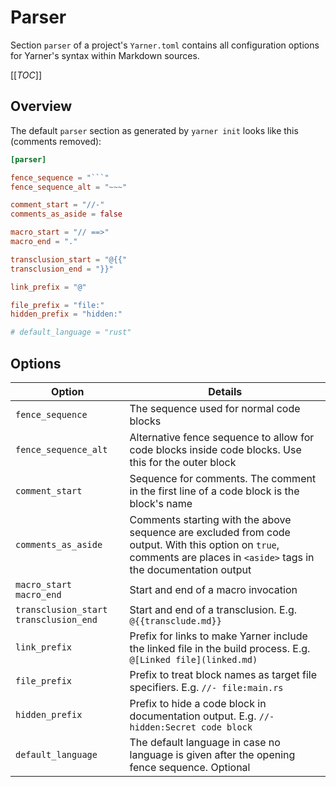 # Parser

Section `parser` of a project's `Yarner.toml` contains all configuration options for Yarner's syntax within Markdown sources.

[[_TOC_]]

## Overview

The default `parser` section as generated by `yarner init` looks like this (comments removed):

```toml
[parser]

fence_sequence = "```"
fence_sequence_alt = "~~~"

comment_start = "//-"
comments_as_aside = false

macro_start = "// ==>"
macro_end = "."

transclusion_start = "@{{"
transclusion_end = "}}"

link_prefix = "@"

file_prefix = "file:"
hidden_prefix = "hidden:"

# default_language = "rust"

```

## Options

| Option                                    | Details                                                                                                                                                                |
| ----------------------------------------- | ---------------------------------------------------------------------------------------------------------------------------------------------------------------------- |
| `fence_sequence`                          | The sequence used for normal code blocks                                                                                                                               |
| `fence_sequence_alt`                      | Alternative fence sequence to allow for code blocks inside code blocks. Use this for the outer block                                                                   |
| `comment_start`                           | Sequence for comments. The comment in the first line of a code block is the block's name                                                                               |
| `comments_as_aside`                       | Comments starting with the above sequence are excluded from code output. With this option on `true`, comments are places in `<aside>` tags in the documentation output |
| `macro_start` `macro_end`                 | Start and end of a macro invocation                                                                                                                                    |
| `transclusion_start` `transclusion_end`   | Start and end of a transclusion. E.g. `@{{transclude.md}}`                                                                                                             |
| `link_prefix`                             | Prefix for links to make Yarner include the linked file in the build process. E.g. `@[Linked file](linked.md)`                                                         |
| `file_prefix`                             | Prefix to treat block names as target file specifiers. E.g. `//- file:main.rs`                                                                                         |
| `hidden_prefix`                           | Prefix to hide a code block in documentation output. E.g. `//- hidden:Secret code block`                                                                               |
| `default_language`                        | The default language in case no language is given after the opening fence sequence. Optional                                                                           |
